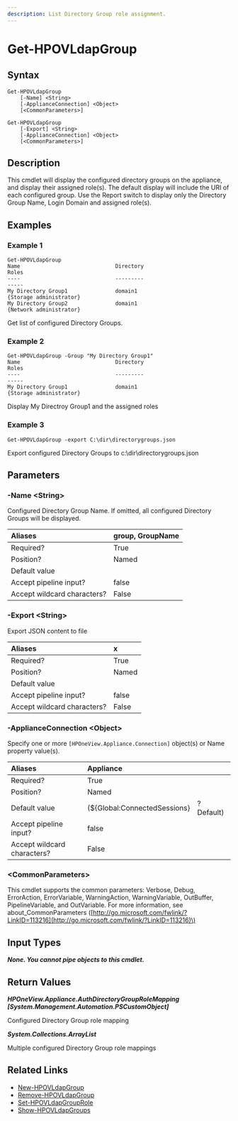 ```yaml
---
description: List Directory Group role assignment.
---
```


# Get-HPOVLdapGroup

## Syntax

```text
Get-HPOVLdapGroup
    [-Name] <String>
    [-ApplianceConnection] <Object>
    [<CommonParameters>]
```

```text
Get-HPOVLdapGroup
    [-Export] <String>
    [-ApplianceConnection] <Object>
    [<CommonParameters>]
```

## Description

This cmdlet will display the configured directory groups on the appliance, and display their assigned role\(s\). The default display will include the URI of each configured group. Use the Report switch to display only the Directory Group Name, Login Domain and assigned role\(s\).

## Examples

### Example 1

```text
Get-HPOVLdapGroup
Name                              Directory                               Roles
----                              ---------                               -----
My Directory Group1               domain1                                 {Storage administrator}
My Directory Group2               domain1                                 {Network administrator}
```

Get list of configured Directory Groups.

### Example 2

```text
Get-HPOVLdapGroup -Group "My Directory Group1"
Name                              Directory                               Roles
----                              ---------                               -----
My Directory Group1               domain1                                 {Storage administrator}
```

Display My Directroy Group1 and the assigned roles

### Example 3

```text
Get-HPOVLdapGroup -export C:\dir\directorygroups.json
```

Export configured Directory Groups to c:\dir\directorygroups.json

## Parameters

### -Name &lt;String&gt;

Configured Directory Group Name. If omitted, all configured Directory Groups will be displayed.

| Aliases | group, GroupName |
| :--- | :--- |
| Required? | True |
| Position? | Named |
| Default value |  |
| Accept pipeline input? | false |
| Accept wildcard characters? | False |

### -Export &lt;String&gt;

Export JSON content to file

| Aliases | x |
| :--- | :--- |
| Required? | True |
| Position? | Named |
| Default value |  |
| Accept pipeline input? | false |
| Accept wildcard characters? | False |

### -ApplianceConnection &lt;Object&gt;

Specify one or more `[HPOneView.Appliance.Connection]` object\(s\) or Name property value\(s\).

| Aliases | Appliance |  |
| :--- | :--- | :--- |
| Required? | True |  |
| Position? | Named |  |
| Default value | \(${Global:ConnectedSessions} | ? Default\) |
| Accept pipeline input? | false |  |
| Accept wildcard characters? | False |  |

### &lt;CommonParameters&gt;

This cmdlet supports the common parameters: Verbose, Debug, ErrorAction, ErrorVariable, WarningAction, WarningVariable, OutBuffer, PipelineVariable, and OutVariable. For more information, see about\_CommonParameters \([http://go.microsoft.com/fwlink/?LinkID=113216](http://go.microsoft.com/fwlink/?LinkID=113216)\)

## Input Types

_**None. You cannot pipe objects to this cmdlet.**_

## Return Values

_**HPOneView.Appliance.AuthDirectoryGroupRoleMapping \[System.Management.Automation.PSCustomObject\]**_

Configured Directory Group role mapping

_**System.Collections.ArrayList**_

Multiple configured Directory Group role mappings

## Related Links

* [New-HPOVLdapGroup](new-hpovldapgroup.md)
* [Remove-HPOVLdapGroup]()
* [Set-HPOVLdapGroupRole](set-hpovldapgrouprole.md)
* [Show-HPOVLdapGroups](show-hpovldapgroups.md)

